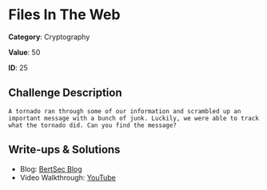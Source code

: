 # Files In The Web
**Category**: Cryptography

**Value**: 50

**ID**: 25

## Challenge Description
```
A tornado ran through some of our information and scrambled up an important message with a bunch of junk. Luckily, we were able to track what the tornado did. Can you find the message?

```

## Write-ups & Solutions
- Blog: [BertSec Blog](https://bertsec.com)
- Video Walkthrough: [YouTube](https://www.youtube.com/@BertSec)

